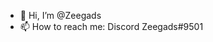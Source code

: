 - 👋 Hi, I’m @Zeegads
- 📫 How to reach me: Discord Zeegads#9501

<!---
Zeegads/Zeegads is a ✨ special ✨ repository because its `README.md` (this file) appears on your GitHub profile.
You can click the Preview link to take a look at your changes.
--->
